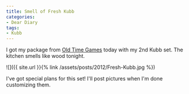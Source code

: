 ```yaml
---
title: Smell of Fresh Kubb
categories:
- Dear Diary
tags:
- Kubb
---
```


I got my package from [Old Time Games](http://www.oldtimegames.com/) today with my 2nd Kubb set. The kitchen smells like wood tonight.

![]({{ site.url }}{% link /assets/posts/2012/Fresh-Kubb.jpg %})

I've got special plans for this set! I'll post pictures when I'm done customizing them.

